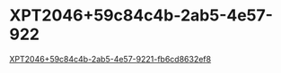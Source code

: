 # XPT2046+59c84c4b-2ab5-4e57-922

[XPT2046+59c84c4b-2ab5-4e57-9221-fb6cd8632ef8](XPT2046+59c84c4b-2ab5-4e57-922/XPT2046+59c84c4b-2ab5-4e57-9221-fb6cd8632ef8.md "XPT2046+59c84c4b-2ab5-4e57-9221-fb6cd8632ef8")
